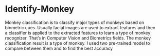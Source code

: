 # Identify-Monkey
Monkey classification is to classify major types of monkeys based on biometric cues. Usually facial images are used to extract features and then a classifier is applied to the extracted features to learn a type of monkey recognizer. That’s in Computer Vision and Biometrics fields. The monkey classification result is a type of monkey. I used two pre-trained model to compare between them and to find the best accuracy

